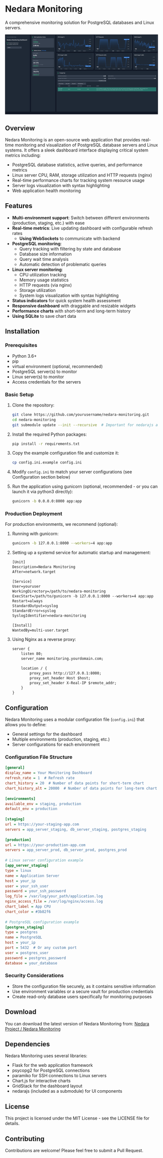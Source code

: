 # Nedara Monitoring

A comprehensive monitoring solution for PostgreSQL databases and Linux servers.

![Nedara Monitoring Dashboard](./demo/example.png)

## Overview

Nedara Monitoring is an open-source web application that provides real-time monitoring and visualization of PostgreSQL database servers and Linux systems. It offers a sleek dashboard interface displaying critical system metrics including:

- PostgreSQL database statistics, active queries, and performance metrics
- Linux server CPU, RAM, storage utilization and HTTP requests (nginx)
- Real-time performance charts for tracking system resource usage
- Server logs visualization with syntax highlighting
- Web application health monitoring

## Features

- **Multi-environment support**: Switch between different environments (production, staging, etc.) with ease
- **Real-time metrics**: Live updating dashboard with configurable refresh rates
   - **Using WebSockets** to communicate with backend
- **PostgreSQL monitoring**:
  - Query tracking with filtering by state and database
  - Database size information
  - Query wait time analysis
  - Automatic detection of problematic queries
- **Linux server monitoring**:
  - CPU utilization tracking
  - Memory usage statistics
  - HTTP requests (via nginx)
  - Storage utilization
  - System logs visualization with syntax highlighting
- **Status indicators** for quick system health assessment
- **Responsive dashboard** with draggable and resizable widgets
- **Performance charts** with short-term and long-term history
- **Using SQLite** to save chart data

## Installation

### Prerequisites

- Python 3.6+
- pip
- virtual environment (optional, recommended)
- PostgreSQL server(s) to monitor
- Linux server(s) to monitor
- Access credentials for the servers

### Basic Setup

1. Clone the repository:
   ```bash
   git clone https://github.com/yourusername/nedara-monitoring.git
   cd nedara-monitoring
   git submodule update --init --recursive  # Important for nedarajs and any other submodules
   ```

2. Install the required Python packages:
   ```bash
   pip install -r requirements.txt
   ```

3. Copy the example configuration file and customize it:
   ```bash
   cp config.ini.example config.ini
   ```

4. Modify `config.ini` to match your server configurations (see Configuration section below)

5. Run the application using gunicorn (optional, recommended - or you can launch it via python3 directly):
   ```bash
   gunicorn -b 0.0.0.0:8000 app:app
   ```

### Production Deployment

For production environments, we recommend (optional):

1. Running with gunicorn:
   ```bash
   gunicorn -b 127.0.0.1:8000 --workers=4 app:app
   ```

2. Setting up a systemd service for automatic startup and management:
   ```
   [Unit]
   Description=Nedara Monitoring
   After=network.target

   [Service]
   User=youruser
   WorkingDirectory=/path/to/nedara-monitoring
   ExecStart=/path/to/gunicorn -b 127.0.0.1:8000 --workers=4 app:app
   Restart=always
   StandardOutput=syslog
   StandardError=syslog
   SyslogIdentifier=nedara-monitoring

   [Install]
   WantedBy=multi-user.target
   ```

3. Using Nginx as a reverse proxy:
   ```
   server {
       listen 80;
       server_name monitoring.yourdomain.com;

       location / {
           proxy_pass http://127.0.0.1:8000;
           proxy_set_header Host $host;
           proxy_set_header X-Real-IP $remote_addr;
       }
   }
   ```

## Configuration

Nedara Monitoring uses a modular configuration file (`config.ini`) that allows you to define:

- General settings for the dashboard
- Multiple environments (production, staging, etc.)
- Server configurations for each environment

### Configuration File Structure

```ini
[general]
display_name = Your Monitoring Dashboard
refresh_rate = 1  # Refresh rate
chart_history = 20  # Number of data points for short-term chart
chart_history_alt = 20000  # Number of data points for long-term chart

[environments]
available_env = staging, production
default_env = production

[staging]
url = https://your-staging-app.com
servers = app_server_staging, db_server_staging, postgres_staging

[production]
url = https://your-production-app.com
servers = app_server_prod, db_server_prod, postgres_prod

# Linux server configuration example
[app_server_staging]
type = linux
name = Application Server
host = your_ip
user = your_ssh_user
password = your_ssh_password
log_file = /var/log/your_path/application.log
nginx_access_file = /var/log/nginx/access.log
chart_label = App CPU
chart_color = #3b82f6

# PostgreSQL configuration example
[postgres_staging]
type = postgres
name = PostgreSQL
host = your_ip
port = 5432  # Or any custom port
user = postgres_user
password = postgres_password
database = your_database
```

### Security Considerations

- Store the configuration file securely, as it contains sensitive information
- Use environment variables or a secure vault for production credentials
- Create read-only database users specifically for monitoring purposes

## Download

You can download the latest version of Nedara Monitoring from:
[Nedara Project / Nedara Monitoring](https://github.com/Nedara-Project/nedara-monitoring)

## Dependencies

Nedara Monitoring uses several libraries:

- Flask for the web application framework
- psycopg2 for PostgreSQL connections
- paramiko for SSH connections to Linux servers
- Chart.js for interactive charts
- GridStack for the dashboard layout
- nedarajs (included as a submodule) for UI components

## License

This project is licensed under the MIT License - see the LICENSE file for details.

## Contributing

Contributions are welcome! Please feel free to submit a Pull Request.
